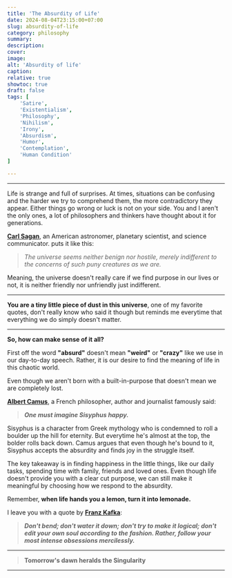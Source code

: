 ```yaml
---
title: 'The Absurdity of Life'
date: 2024-08-04T23:15:00+07:00
slug: absurdity-of-life
category: philosophy
summary:
description:
cover:
image:
alt: 'Absurdity of life'
caption:
relative: true
showtoc: true
draft: false
tags: [
    'Satire',
    'Existentialism',
    'Philosophy',
    'Nihilism',
    'Irony',
    'Absurdism',
    'Humor',
    'Contemplation',
    'Human Condition'
]

---
```



---
Life is strange and full of surprises. At times, situations can be confusing and the harder we try to comprehend them, the more contradictory they appear. Either things go wrong or luck is not on your side. You and I aren't the only ones, a lot of philosophers and thinkers have thought about it for generations.

**[Carl Sagan](https://en.wikipedia.org/wiki/Carl_Sagan)**, an American astronomer, planetary scientist, and science communicator. puts it like this:

> _The universe seems neither benign nor hostile, merely indifferent to the concerns of such puny creatures as we are._

Meaning, the universe doesn't really care if we find purpose in our lives or not, it is neither friendly nor unfriendly just indifferent. 

--- 

**You are a tiny little piece of dust in this universe**, one of my favorite quotes, don't really know who said it though but reminds me everytime that everything we do simply doesn't matter.

---

**So, how can make sense of it all?**

First off the word **"absurd"** doesn't mean **"weird"** or **"crazy"** like we use in our day-to-day speech. Rather, it is our desire to find the meaning of life in this chaotic world. 

Even though we aren't born with a built-in-purpose that doesn't mean we are completely lost. 

**[Albert Camus](https://en.wikipedia.org/wiki/Albert_Camus)**, a French philosopher, author and journalist famously said:
> _**One must imagine Sisyphus happy.**_

Sisyphus is a character from Greek mythology who is condemned to roll a boulder up the hill for eternity. But everytime he's almost at the top, the bolder rolls back down. Camus argues that even though he's bound to it, Sisyphus accepts the absurdity and finds joy in the struggle itself.

The key takeaway is in finding happiness in the little things, like our daily tasks, spending time with family, friends and loved ones. Even though life doesn't provide you with a clear cut purpose, we can still make it meaningful by choosing how we respond to the absurdity.

Remember, **when life hands you a lemon, turn it into lemonade.**

I leave you with a quote by **[Franz Kafka](https://en.wikipedia.org/wiki/Franz_Kafka)**:
> _**Don't bend; don't water it down; don't try to make it logical; don't edit your own soul according to the fashion. Rather, follow your most intense obsessions mercilessly.**_


---

> **Tomorrow's dawn heralds the Singularity**

---
